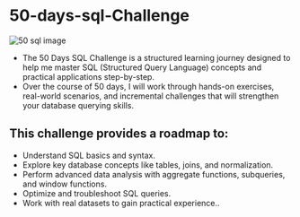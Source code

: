 # 50-days-sql-Challenge

![50 sql image](https://github.com/user-attachments/assets/4c1344e7-9abf-4a11-93e4-8b6a22076d89)


- The 50 Days SQL Challenge is a structured learning journey designed to help me master SQL (Structured Query Language) concepts and practical applications step-by-step.
- Over the course of 50 days, I will work through hands-on exercises, real-world scenarios, and incremental challenges that will strengthen your database querying skills.


## This challenge provides a roadmap to:

- Understand SQL basics and syntax.
- Explore key database concepts like tables, joins, and normalization.
- Perform advanced data analysis with aggregate functions, subqueries, and window functions.
- Optimize and troubleshoot SQL queries.
- Work with real datasets to gain practical experience..


